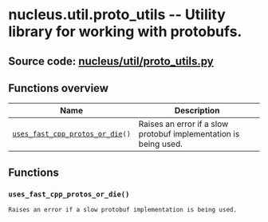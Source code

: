 # nucleus.util.proto_utils -- Utility library for working with protobufs.
**Source code:** [nucleus/util/proto_utils.py](https://github.com/google/nucleus/tree/master/nucleus/util/proto_utils.py)
---


## Functions overview
Name | Description
-----|------------
[`uses_fast_cpp_protos_or_die`](#uses_fast_cpp_protos_or_die)`()` | Raises an error if a slow protobuf implementation is being used.

## Functions
<a name="uses_fast_cpp_protos_or_die"></a>
### `uses_fast_cpp_protos_or_die()`
```
Raises an error if a slow protobuf implementation is being used.
```

